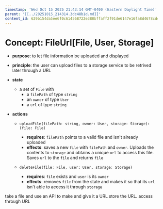 ```yaml
---
timestamp: 'Wed Oct 15 2025 21:43:14 GMT-0400 (Eastern Daylight Time)'
parent: '[[../20251015_214314.3dc48b1d.md]]'
content_id: 629b154da5ee6f0c614568722e380bffaff2f91de6147e16fa8d4678cdccdd2f
---
```


# Concept: FileUrl\[File, User, Storage]

* **purpose**: to let file information be uploaded and displayed

* **principle**: the user can upload files to a storage service to be retrived later through a URL

* **state**
  * a set of `File` with
    * a `filePath` of type `string`
    * an `owner` of type `User`
    * a `url` of type `string`

* **actions**
  * `uploadFile(filePath: string, owner: User, storage: Storage): (file: File)`
    * **requires**: `filePath` points to a valid file and isn't already uploaded
    * **effects**: saves a new `file` with `filePath` and `owner`. Uploads the contents to `storage` and obtains a unique `url` to access this file. Saves `url` to the `file` and returns `file`

  * `deleteFile(file: File, user: User, storage: Storage)`
    * **requires**: `file` exists and `user` is its `owner`
    * **effects**: removes `file` from the state and makes it so that its `url` isn't able to access it through `storage`

take a file and use an API to make and give it a URL
store the URL. access through URL

